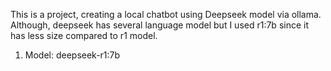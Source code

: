This is a project, creating a local chatbot using Deepseek model via ollama. Although, deepseek has several language model but I used r1:7b 
since it has less size compared to r1 model. 

1. Model: deepseek-r1:7b

